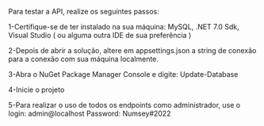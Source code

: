 Para testar a API, realize os seguintes passos:</br>

1-Certifique-se de ter instalado na sua máquina: MySQL, .NET 7.0 Sdk, Visual Studio ( ou alguma outra IDE de sua preferência )</br>

2-Depois de abrir a solução, altere em appsettings.json a string de conexão para a conexão com sua máquina localmente.</br>

3-Abra o NuGet Package Manager Console e digite: Update-Database</br>

4-Inicie o projeto</br>

5-Para realizar o uso de todos os endpoints como administrador, use o login: admin@localhost  Password: Numsey#2022

